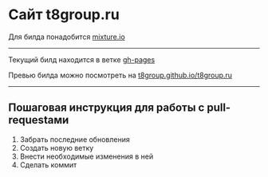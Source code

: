 # Сайт t8group.ru

Для билда понадобится [mixture.io](http://mixture.io)

___________

Текущий билд находится в ветке [gh-pages](https://github.com/t8group/t8group.ru/tree/gh-pages)

Превью билда можно посмотреть на [t8group.github.io/t8group.ru](http://t8group.github.io/t8group.ru)

_______________________________

## Пошаговая инструкция для работы с pull-requestами

1. Забрать последние обновления     
2. Создать новую ветку
3. Внести необходимые изменения в ней
4. Сделать коммит
